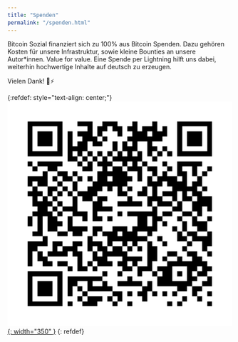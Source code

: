 ```yaml
---
title: "Spenden"
permalink: "/spenden.html"
---
```


Bitcoin Sozial finanziert sich zu 100% aus Bitcoin Spenden. Dazu gehören Kosten für unsere Infrastruktur, sowie kleine Bounties an unsere Autor\*innen. Value for value. Eine Spende per Lightning hilft uns dabei, weiterhin hochwertige Inhalte auf deutsch zu erzeugen.

Vielen Dank! 🧡⚡️

{:refdef: style="text-align: center;"}
[![LNURL1DP68GURN8GHJ7MR9VAJKUEPWD3HXY6T5WVHXXMMD9AKXUATJD3CZ7CTSDYHHVVF0D3H82UNV9UCNZD338H5YCX](/assets/images/donate/qr.png){: width="350" }](lightning:LNURL1DP68GURN8GHJ7MR9VAJKUEPWD3HXY6T5WVHXXMMD9AKXUATJD3CZ7CTSDYHHVVF0D3H82UNV9UCNZD338H5YCX)
{: refdef}
